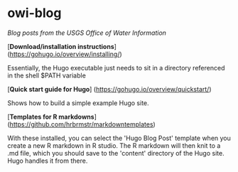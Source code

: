 # owi-blog
*Blog posts from the USGS Office of Water Information*

[**Download/installation instructions**] (https://gohugo.io/overview/installing/)

Essentially, the Hugo executable just needs to sit in a directory referenced in the shell $PATH variable

[**Quick start guide for Hugo**] (https://gohugo.io/overview/quickstart/)

Shows how to build a simple example Hugo site.  

[**Templates for R markdowns**] (https://github.com/hrbrmstr/markdowntemplates)

With these installed, you can select the 'Hugo Blog Post' template when you create a new R markdown in R studio.  The R markdown will then knit to a .md file, which you should save to the 'content' directory of the Hugo site.  Hugo handles it from there.    



